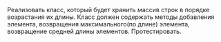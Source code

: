 Реализовать класс, который будет хранить массив строк в порядке возрастания их длины. 
Класс должен содержать методы добавления элемента, 
возвращения максимального(по длине) элемента, 
возвращение средней длины элементов. 
Протестировать.